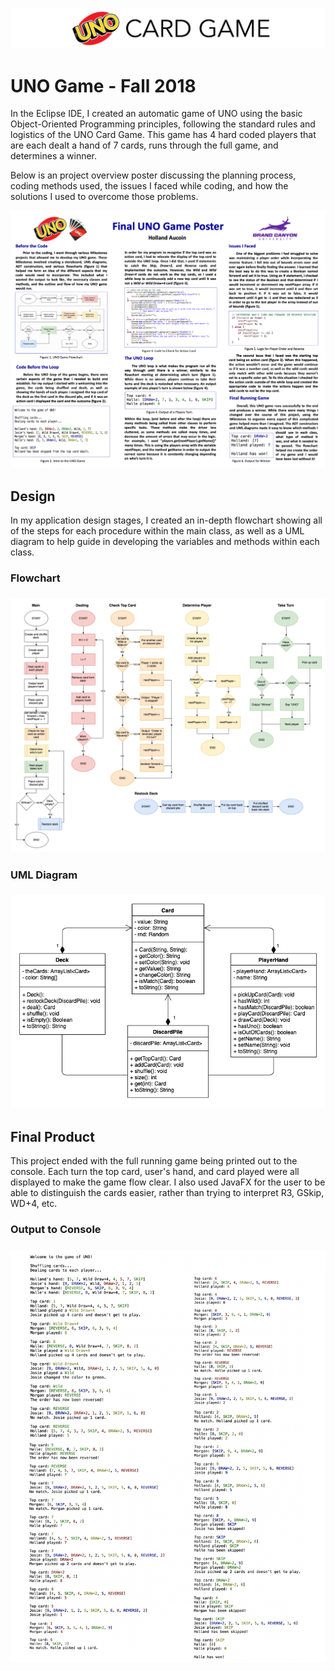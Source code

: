 <p align="center">
	<img src="UNOpng/Logo.png" alt="Logo"/>
</p>

# UNO Game - Fall 2018

In the Eclipse IDE, I created an automatic game of UNO using the basic Object-Oriented Programming principles, following the standard rules and logistics of the UNO Card Game. This game has 4 hard coded players that are each dealt a hand of 7 cards, runs through the full game, and determines a winner.

Below is an project overview poster discussing the planning process, coding methods used, the issues I faced while coding, and how the solutions I used to overcome those problems.

<p align="center">
	<img src="UNOpng/Poster.png" alt="UNO Game Poster"/>
</p>


<h2>Design</h2>

In my application design stages, I created an in-depth flowchart showing all of the steps for each procedure within the main class, as well as a UML diagram to help guide in developing the variables and methods within each class.

<h3>Flowchart<h3>
<p align="center">
	<img src="UNOpng/Flowchart.png" alt="UNO Game Flowchart"/>
</p>

<h3>UML Diagram<h3>
<p align="center">
	<img src="UNOpng/UML.png" alt="UNO Game UML"/>
</p>

<h2>Final Product</h2>

This project ended with the full running game being printed out to the console. Each turn the top card, user's hand, and card played were all displayed to make the game flow clear. I also used JavaFX for the user to be able to distinguish the cards easier, rather than trying to interpret R3, GSkip, WD+4, etc.

<h3>Output to Console<h3>
<p align="center">
	<img src="UNOpng/FullGame.png" alt="Output to Console"/>
</p>
